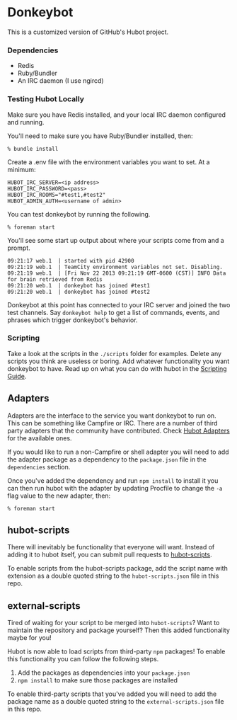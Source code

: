 # Donkeybot

This is a customized version of GitHub's Hubot project.

### Dependencies

- Redis
- Ruby/Bundler
- An IRC daemon (I use ngircd)

### Testing Hubot Locally

Make sure you have Redis installed, and your local IRC daemon configured and running.

You'll need to make sure you have Ruby/Bundler installed, then:

    % bundle install

Create a .env file with the environment variables you want to set. At a minimum:

    HUBOT_IRC_SERVER=<ip address>
    HUBOT_IRC_PASSWORD=<pass>
    HUBOT_IRC_ROOMS="#test1,#test2"
    HUBOT_ADMIN_AUTH=<username of admin>

You can test donkeybot by running the following.

    % foreman start

You'll see some start up output about where your scripts come from and a
prompt.

    09:21:17 web.1  | started with pid 42900
    09:21:19 web.1  | TeamCity environment variables not set. Disabling.
    09:21:19 web.1  | [Fri Nov 22 2013 09:21:19 GMT-0600 (CST)] INFO Data for brain retrieved from Redis
    09:21:20 web.1  | donkeybot has joined #test1
    09:21:20 web.1  | donkeybot has joined #test2

Donkeybot at this point has connected to your IRC server and joined the two test channels. Say `donkeybot help` to get a list
of commands, events, and phrases which trigger donkeybot's behavior.

### Scripting

Take a look at the scripts in the `./scripts` folder for examples.
Delete any scripts you think are useless or boring.  Add whatever functionality you
want donkeybot to have. Read up on what you can do with hubot in the [Scripting Guide](https://github.com/github/hubot/blob/master/docs/scripting.md).

## Adapters

Adapters are the interface to the service you want donkeybot to run on. This
can be something like Campfire or IRC. There are a number of third party
adapters that the community have contributed. Check
[Hubot Adapters][hubot-adapters] for the available ones.

If you would like to run a non-Campfire or shell adapter you will need to add
the adapter package as a dependency to the `package.json` file in the
`dependencies` section.

Once you've added the dependency and run `npm install` to install it you can
then run hubot with the adapter by updating Procfile to change the `-a` flag
value to the new adapter, then:

    % foreman start

[hubot-adapters]: https://github.com/github/hubot/blob/master/docs/adapters.md

## hubot-scripts

There will inevitably be functionality that everyone will want. Instead
of adding it to hubot itself, you can submit pull requests to
[hubot-scripts][hubot-scripts].

To enable scripts from the hubot-scripts package, add the script name with
extension as a double quoted string to the `hubot-scripts.json` file in this
repo.

[hubot-scripts]: https://github.com/github/hubot-scripts

## external-scripts

Tired of waiting for your script to be merged into `hubot-scripts`? Want to
maintain the repository and package yourself? Then this added functionality
maybe for you!

Hubot is now able to load scripts from third-party `npm` packages! To enable
this functionality you can follow the following steps.

1. Add the packages as dependencies into your `package.json`
2. `npm install` to make sure those packages are installed

To enable third-party scripts that you've added you will need to add the package
name as a double quoted string to the `external-scripts.json` file in this repo.

